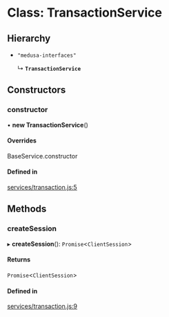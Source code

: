 # Class: TransactionService

## Hierarchy

- `"medusa-interfaces"`

  ↳ **`TransactionService`**

## Constructors

### constructor

• **new TransactionService**()

#### Overrides

BaseService.constructor

#### Defined in

[services/transaction.js:5](https://github.com/medusajs/medusa/blob/2d3e404f/packages/medusa/src/services/transaction.js#L5)

## Methods

### createSession

▸ **createSession**(): `Promise`<`ClientSession`\>

#### Returns

`Promise`<`ClientSession`\>

#### Defined in

[services/transaction.js:9](https://github.com/medusajs/medusa/blob/2d3e404f/packages/medusa/src/services/transaction.js#L9)
